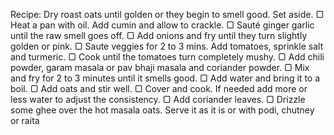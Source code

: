 Recipe:
Dry roast oats until golden or they begin to smell good. Set aside.
▢
Heat a pan with oil. Add cumin and allow to crackle.
▢
Sauté ginger garlic until the raw smell goes off.
▢
Add onions and fry until they turn slightly golden or pink.
▢
Saute veggies for 2 to 3 mins. Add tomatoes, sprinkle salt and turmeric.
▢
Cook until the tomatoes turn completely mushy.
▢
Add chili powder, garam masala or pav bhaji masala and coriander powder.
▢
Mix and fry for 2 to 3 minutes until it smells good.
▢
Add water and bring it to a boil.
▢
Add oats and stir well.
▢
Cover and cook. If needed add more or less water to adjust the consistency.
▢
Add coriander leaves.
▢
Drizzle some ghee over the hot masala oats. Serve it as it is or with podi, chutney or raita
